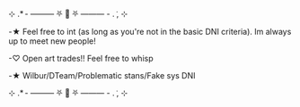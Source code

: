 ⊹ .* - ——— ⛧ 🦇 ⛧ ——— - . ݁, ⊹

-★ Feel free to int (as long as you're not in the basic DNI criteria). Im always up to meet new people! 

-♡ Open art trades!! Feel free to whisp

-★ Wilbur/DTeam/Problematic stans/Fake sys DNI

⊹ .* - ——— ⛧ 🦇 ⛧ ——— - . ݁, ⊹
